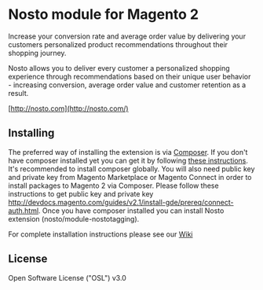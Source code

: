 # Nosto module for Magento 2

Increase your conversion rate and average order value by delivering your
customers personalized product recommendations throughout their shopping
journey.

Nosto allows you to deliver every customer a personalized shopping experience
through recommendations based on their unique user behavior - increasing
conversion, average order value and customer retention as a result.

[http://nosto.com](http://nosto.com/)

## Installing

The preferred way of installing the extension is via [Composer](https://getcomposer.org/). If you don't have composer installed yet you can get it by following [these instructions](https://getcomposer.org/doc/00-intro.md). It's recommended to install composer globally. You will also need public key and private key from Magento Marketplace or Magento Connect in order to install packages to Magento 2 via Composer. Please follow these instructions to get public key and private key http://devdocs.magento.com/guides/v2.1/install-gde/prereq/connect-auth.html. Once you have composer installed you can install Nosto extension (nosto/module-nostotagging).

For complete installation instructions please see our [Wiki](https://github.com/Nosto/nosto-magento2/wiki)

## License

Open Software License ("OSL") v3.0